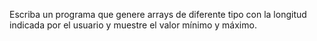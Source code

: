 Escriba un programa que genere arrays de diferente tipo con la longitud indicada por el usuario y muestre el valor mínimo y máximo.